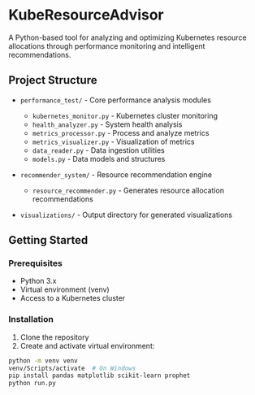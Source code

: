 # KubeResourceAdvisor

A Python-based tool for analyzing and optimizing Kubernetes resource allocations through performance monitoring and intelligent recommendations.

## Project Structure

- `performance_test/` - Core performance analysis modules
  - `kubernetes_monitor.py` - Kubernetes cluster monitoring
  - `health_analyzer.py` - System health analysis
  - `metrics_processor.py` - Process and analyze metrics
  - `metrics_visualizer.py` - Visualization of metrics
  - `data_reader.py` - Data ingestion utilities
  - `models.py` - Data models and structures

- `recommender_system/` - Resource recommendation engine
  - `resource_recommender.py` - Generates resource allocation recommendations

- `visualizations/` - Output directory for generated visualizations

## Getting Started

### Prerequisites

- Python 3.x
- Virtual environment (venv)
- Access to a Kubernetes cluster

### Installation

1. Clone the repository
2. Create and activate virtual environment:
```sh
python -m venv venv
venv/Scripts/activate  # On Windows
pip install pandas matplotlib scikit-learn prophet
python run.py
```

